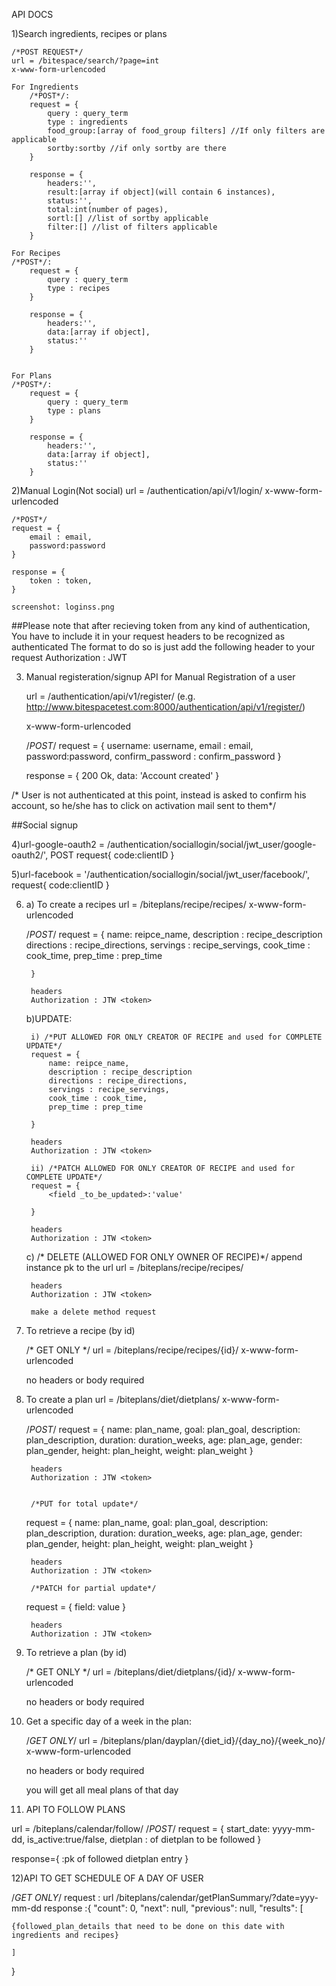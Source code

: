 API DOCS


1)Search ingredients, recipes or plans

    /*POST REQUEST*/
    url = /bitespace/search/?page=int
    x-www-form-urlencoded

    For Ingredients
        /*POST*/:
        request = {
            query : query_term
            type : ingredients
            food_group:[array of food_group filters] //If only filters are applicable
            sortby:sortby //if only sortby are there
        }

        response = {
            headers:'',
            result:[array if object](will contain 6 instances),
            status:'',
            total:int(number of pages),
            sortl:[] //list of sortby applicable
            filter:[] //list of filters applicable	
        }

    For Recipes
    /*POST*/:
        request = {
            query : query_term
            type : recipes
        }

        response = {
            headers:'',
            data:[array if object],
            status:''	
        }
        
        
    For Plans
    /*POST*/:
        request = {
            query : query_term
            type : plans
        }

        response = {
            headers:'',
            data:[array if object],
            status:''	
        }

2)Manual Login(Not social)
    url = /authentication/api/v1/login/
    x-www-form-urlencoded
    
	/*POST*/
	request = {
		email : email,
		password:password
	}

	response = {
		token : token,
	}

	screenshot: loginss.png

##Please note that after recieving token from any kind of authentication, You have to include it in your request headers to be recognized as authenticated
The format to do so is just add the following header to your request
Authorization : JWT <token>


3) Manual registeration/signup
    API for Manual Registration of a user
    
    url = /authentication/api/v1/register/
    (e.g. http://www.bitespacetest.com:8000/authentication/api/v1/register/)
 
    x-www-form-urlencoded
 
	/*POST*/
		request = {
			username: username,
			email : email,
			password:password,
			confirm_password : confirm_password 
		}

	
	response = {
	 200 Ok,
	 data: 'Account created'
	}

	

/* User is not authenticated at this point, instead is asked to confirm his account, so he/she has to click on activation mail sent to them*/

##Social signup

4)url-google-oauth2 = /authentication/sociallogin/social/jwt_user/google-oauth2/',
POST request{
	code:clientID
}


5)url-facebook = '/authentication/sociallogin/social/jwt_user/facebook/',
request{
	code:clientID
}


6) a) To create a recipes
    url = /biteplans/recipe/recipes/
    x-www-form-urlencoded
    
    /*POST*/
		request = {
			name: reipce_name,
			description : recipe_description
            directions : recipe_directions,
			servings : recipe_servings,
            cook_time : cook_time,
            prep_time : prep_time
            
		}
        
        headers 
        Authorization : JTW <token>

    b)UPDATE:

        i) /*PUT ALLOWED FOR ONLY CREATOR OF RECIPE and used for COMPLETE UPDATE*/
        request = {
            name: reipce_name,
            description : recipe_description
            directions : recipe_directions,
            servings : recipe_servings,
            cook_time : cook_time,
            prep_time : prep_time
            
        }
        
        headers 
        Authorization : JTW <token>

        ii) /*PATCH ALLOWED FOR ONLY CREATOR OF RECIPE and used for COMPLETE UPDATE*/
        request = {
            <field _to_be_updated>:'value'
            
        }
        
        headers 
        Authorization : JTW <token>

    c) /* DELETE (ALLOWED FOR ONLY OWNER OF RECIPE)*/
        append instance pk to the url url = /biteplans/recipe/recipes/<pk>
        
        headers 
        Authorization : JTW <token>

        make a delete method request


        
7) To retrieve a recipe (by id)

    /* GET ONLY */
    url = /biteplans/recipe/recipes/{id}/
    x-www-form-urlencoded
    
    no headers or body required
    
8) To create a plan
   url = /biteplans/diet/dietplans/
   x-www-form-urlencoded
   
   /*POST*/
   request = {
          name: plan_name,
          goal: plan_goal,
          description: plan_description,
          duration: duration_weeks,
          age: plan_age,
          gender: plan_gender,
          height: plan_height,
          weight: plan_weight
   }
        
        headers 
        Authorization : JTW <token>


        /*PUT for total update*/
   request = {
          name: plan_name,
          goal: plan_goal,
          description: plan_description,
          duration: duration_weeks,
          age: plan_age,
          gender: plan_gender,
          height: plan_height,
          weight: plan_weight
   }
        
        headers 
        Authorization : JTW <token>

        /*PATCH for partial update*/
   request = {
          field: value
   }
        
        headers 
        Authorization : JTW <token>

9) To retrieve a plan (by id)

    /* GET ONLY */
    url = /biteplans/diet/dietplans/{id}/
    x-www-form-urlencoded
    
    no headers or body required
    

10) Get a specific day of a week in the plan:

    /*GET ONLY*/
    url = /biteplans/plan/dayplan/{diet_id}/{day_no}/{week_no}/
    x-www-form-urlencoded
    
    no headers or body required

    you will get all meal plans of that day

11) API TO FOLLOW PLANS

 url = /biteplans/calendar/follow/
 /*POST*/
 request = {
          start_date: yyyy-mm-dd,
          is_active:true/false,
          dietplan :<pk> of dietplan to be followed
   }

   response={
   <pk>:pk of followed dietplan entry
   }

12)API TO GET SCHEDULE OF A DAY OF USER

/*GET ONLY*/
request : url /biteplans/calendar/getPlanSummary/?date=yyy-mm-dd
response :{
    "count": 0,
    "next": null,
    "previous": null,
    "results": [

    {followed_plan_details that need to be done on this date with ingredients and recipes}

    ]
}

